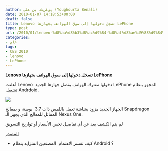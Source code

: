 ```yaml
---
author: يوغرطة بن علي (Youghourta Benali)
date: 2010-01-07 14:18:53+00:00
draft: false
title: Lenovo تسجل دخولها إلى سوق الهواتف بجهازها LePhone
type: post
url: /2010/01/lenovo-%d8%aa%d8%b3%d8%ac%d9%84-%d8%af%d8%ae%d9%88%d9%84%d9%87%d8%a7-%d8%a5%d9%84%d9%89-%d8%b3%d9%88%d9%82-%d8%a7%d9%84%d9%87%d9%88%d8%a7%d8%aa%d9%81-%d8%a8%d8%ac%d9%87%d8%a7%d8%b2%d9%87%d8%a7-lephone/
categories:
- عام
tags:
- CES 2010
- lenovo
- LePhone
---
```


[**Lenovo تسجل دخولها إلى سوق الهواتف بجهازها LePhone**](https://www.it-scoop.com/2010/01/lenovo-%d8%aa%d8%b3%d8%ac%d9%84-%d8%af%d8%ae%d9%88%d9%84%d9%87%d8%a7-%d8%a5%d9%84%d9%89-%d8%b3%d9%88%d9%82-%d8%a7%d9%84%d9%87%d9%88%d8%a7%d8%aa%d9%81-%d8%a8%d8%ac%d9%87%d8%a7%d8%b2%d9%87%d8%a7-lephone/)


أعلنت Lenovo  دخولها معترك الهواتف بفضل جهازها الجديد LePhone المجهز بنظام تشغيل Andrdoid.

[![](https://www.it-scoop.com/wp-content/uploads/2010/01/lenovo-lephone-jdg-2-300x291.jpg)
](https://www.it-scoop.com/2010/01/lenovo-%d8%aa%d8%b3%d8%ac%d9%84-%d8%af%d8%ae%d9%88%d9%84%d9%87%d8%a7-%d8%a5%d9%84%d9%89-%d8%b3%d9%88%d9%82-%d8%a7%d9%84%d9%87%d9%88%d8%a7%d8%aa%d9%81-%d8%a8%d8%ac%d9%87%d8%a7%d8%b2%d9%87%d8%a7-lephone/)

الجهاز الجديد مزود بشاشة تعمل باللمس ذات 3.7  بوصة، و بمعالج Snapdragon المماثل للمعالج الذي يجهز الـ Nexus One.

لم يتم الكشف بعد عن أي تفاصيل تخص الأسعار أو تواريخ التسويق

[ المصدر](http://www.geeky-gadgets.com/lenovo-lephone-google-android-smartphone-07-01-2010/)

- كيف تفسر الاهتمام  المصنعين المتزايد بنظام Android ؟
